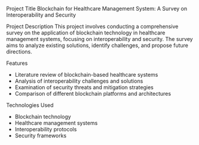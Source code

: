 Project Title
Blockchain for Healthcare Management System: A Survey on Interoperability and Security

Project Description
This project involves conducting a comprehensive survey on the application of blockchain technology in healthcare management systems, focusing on interoperability and security. The survey aims to analyze existing solutions, identify challenges, and propose future directions.

Features
- Literature review of blockchain-based healthcare systems
- Analysis of interoperability challenges and solutions
- Examination of security threats and mitigation strategies
- Comparison of different blockchain platforms and architectures

Technologies Used
- Blockchain technology
- Healthcare management systems
- Interoperability protocols
- Security frameworks

